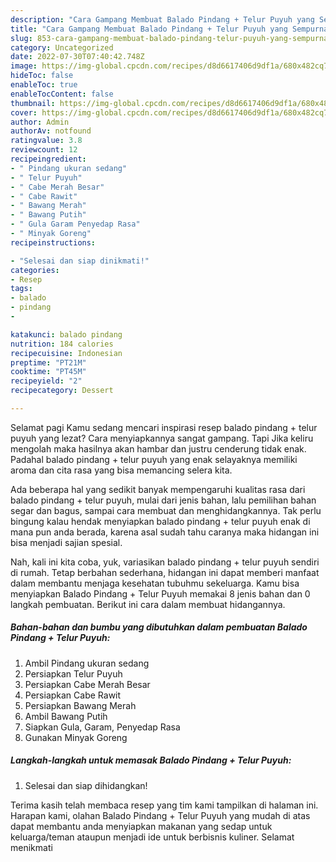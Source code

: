 ```yaml
---
description: "Cara Gampang Membuat Balado Pindang + Telur Puyuh yang Sempurna, Buat Buka Puasa}"
title: "Cara Gampang Membuat Balado Pindang + Telur Puyuh yang Sempurna, Buat Buka Puasa}"
slug: 853-cara-gampang-membuat-balado-pindang-telur-puyuh-yang-sempurna-buat-buka-puasa
category: Uncategorized
date: 2022-07-30T07:40:42.748Z
image: https://img-global.cpcdn.com/recipes/d8d6617406d9df1a/680x482cq70/balado-pindang-telur-puyuh-foto-resep-utama.jpg
hideToc: false
enableToc: true
enableTocContent: false
thumbnail: https://img-global.cpcdn.com/recipes/d8d6617406d9df1a/680x482cq70/balado-pindang-telur-puyuh-foto-resep-utama.jpg
cover: https://img-global.cpcdn.com/recipes/d8d6617406d9df1a/680x482cq70/balado-pindang-telur-puyuh-foto-resep-utama.jpg
author: Admin
authorAv: notfound
ratingvalue: 3.8
reviewcount: 12
recipeingredient:
- " Pindang ukuran sedang"
- " Telur Puyuh"
- " Cabe Merah Besar"
- " Cabe Rawit"
- " Bawang Merah"
- " Bawang Putih"
- " Gula Garam Penyedap Rasa"
- " Minyak Goreng"
recipeinstructions:

- "Selesai dan siap dinikmati!"
categories:
- Resep
tags:
- balado
- pindang
- 

katakunci: balado pindang  
nutrition: 184 calories
recipecuisine: Indonesian
preptime: "PT21M"
cooktime: "PT45M"
recipeyield: "2"
recipecategory: Dessert

---
```



Selamat pagi Kamu sedang mencari inspirasi resep balado pindang + telur puyuh yang lezat? Cara menyiapkannya sangat gampang. Tapi Jika keliru mengolah maka hasilnya akan hambar dan justru cenderung tidak enak. Padahal balado pindang + telur puyuh yang enak selayaknya memiliki aroma dan cita rasa yang bisa memancing selera kita.


Ada beberapa hal yang sedikit banyak mempengaruhi kualitas rasa dari balado pindang + telur puyuh, mulai dari jenis bahan, lalu pemilihan bahan segar dan bagus, sampai cara membuat dan menghidangkannya. Tak perlu bingung kalau hendak menyiapkan balado pindang + telur puyuh enak di mana pun anda berada, karena asal sudah tahu caranya maka hidangan ini bisa menjadi sajian spesial.




Nah, kali ini kita coba, yuk, variasikan balado pindang + telur puyuh sendiri di rumah. Tetap berbahan sederhana, hidangan ini dapat memberi manfaat dalam membantu menjaga kesehatan tubuhmu sekeluarga. Kamu bisa menyiapkan Balado Pindang + Telur Puyuh memakai 8 jenis bahan dan 0 langkah pembuatan. Berikut ini cara dalam membuat hidangannya.

<!--inarticleads1-->

##### Bahan-bahan dan bumbu yang dibutuhkan dalam pembuatan Balado Pindang + Telur Puyuh:

1. Ambil  Pindang ukuran sedang
1. Persiapkan  Telur Puyuh
1. Persiapkan  Cabe Merah Besar
1. Persiapkan  Cabe Rawit
1. Persiapkan  Bawang Merah
1. Ambil  Bawang Putih
1. Siapkan  Gula, Garam, Penyedap Rasa
1. Gunakan  Minyak Goreng




<!--inarticleads2-->

##### Langkah-langkah untuk memasak Balado Pindang + Telur Puyuh:


1. Selesai dan siap dihidangkan!



Terima kasih telah membaca resep yang tim kami tampilkan di halaman ini. Harapan kami, olahan Balado Pindang + Telur Puyuh yang mudah di atas dapat membantu anda menyiapkan makanan yang sedap untuk keluarga/teman ataupun menjadi ide untuk berbisnis kuliner. Selamat menikmati
